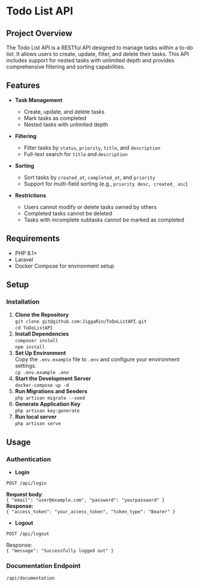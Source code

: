 # Todo List API

## Project Overview

The Todo List API is a RESTful API designed to manage tasks within a to-do list. It allows users to create, update, filter, and delete their tasks. This API includes support for nested tasks with unlimited depth and provides comprehensive filtering and sorting capabilities.

## Features

- **Task Management**
    - Create, update, and delete tasks
    - Mark tasks as completed
    - Nested tasks with unlimited depth

- **Filtering**
    - Filter tasks by `status`, `priority`, `title`, and `description`
    - Full-text search for `title` and `description`

- **Sorting**
    - Sort tasks by `created_at`, `completed_at`, and `priority`
    - Support for multi-field sorting (e.g., `priority desc, created_ asc`)

- **Restrictions**
    - Users cannot modify or delete tasks owned by others
    - Completed tasks cannot be deleted
    - Tasks with incomplete subtasks cannot be marked as completed

## Requirements

- PHP 8.1+
- Laravel
- Docker Compose for environment setup

## Setup

### Installation

1. **Clone the Repository**<br>
   `git clone git@github.com:JiggaRin/ToDoListAPI.git`<br>
   `cd ToDoListAPI`
2. **Install Dependencies** <br>
   `composer install` <br> `npm install`
3. **Set Up Environment**<br>
Copy the `.env.example` file to `.env` and configure your environment settings.<br>
   `cp .env.example .env`
4. **Start the Development Server**<br>
      `docker-compose up -d`
5. **Run Migrations and Seeders**<br>
`php artisan migrate --seed`
6. **Generate Application Key**<br>
`php artisan key:generate`
7. **Run local server**<br>
`php artisan serve`


## Usage

### Authentication

- **Login**

`POST /api/login`

**Request body**:<br>
`{
"email": "user@example.com",
"password": "yourpassword"
}`<br>
**Response:**<br>
`{
"access_token": "your_access_token",
"token_type": "Bearer"
}`
- **Logout**

`POST /api/logout`

Response:<br>
`{
"message": "Successfully logged out"
}`
### Documentation Endpoint

`/api/documentation`

